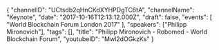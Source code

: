 {
    "channelID": "UCtsdb2qHnCKdXYHPDgTC6tA",
    "channelName": "Keynote",
    "date": "2017-10-16T12:13:12.000Z",
    "draft": false,
    "events": [
        "World Blockchain Forum London 2017"
    ],
    "speakers": ["Philipp Mironovich"],
    "tags": [],
    "title": "Philipp Mironovich - Robomed - World Blockchain Forum",
    "youtubeID": "Mwl2dOGkzKs"
}
